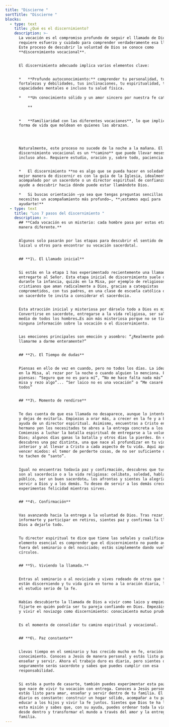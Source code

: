 ```yaml
---
title: "Discierne "
sortTitle: "Discierne "
blocks:
  - type: text
    title: ¿Qué es el discernimiento?
    description: >-
      La vocación es el compromiso profundo de seguir el llamado de Dios. Se
      requiere esfuerzo y cuidado para comprender verdaderamente esa llamada.
      Este proceso de descubrir la voluntad de Dios se conoce como
      **discernimiento vocacional**.


      El discernimiento adecuado implica varios elementos clave:


      *   **Profundo autoconocimiento:** comprender tu personalidad, tus
      fortalezas y debilidades, tus inclinaciones, tu espiritualidad, tus
      capacidades mentales e incluso tu salud física.
          
      *   **Un conocimiento sólido y un amor sincero por nuestra fe católica.  
            
          **

          
      *   **Familiaridad con las diferentes vocaciones**, lo que implican y la
      forma de vida que moldean en quienes las abrazan.  
            

          

      Naturalmente, este proceso no sucede de la noche a la mañana. El
      discernimiento vocacional es un **camino** que puede llevar meses o
      incluso años. Requiere estudio, oración y, sobre todo, paciencia.


      *   El discernimiento **no es algo que se pueda hacer en soledad**. La
      mejor manera de discernir es con la guía de la Iglesia, idealmente
      acompañado por un sacerdote o un director espiritual de confianza que te
      ayude a descubrir hacia dónde puede estar llamándote Dios.
          
      *   Si buscas orientación —ya sea que tengas preguntas sencillas o
      necesites un acompañamiento más profundo—, **¡estamos aquí para
      ayudarte!**
  - type: text
    title: "Los 7 pasos del discernimiento "
    description: >-
      ## **Cada vocación es un misterio: cada hombre pasa por estas etapas de
      manera diferente.**


      Algunos solo pasarán por las etapas para descubrir el sentido de su vida
      laical u otros para encontrar su vocación sacerdotal. 


      ## **1\. El Llamado inicial** 


      Si estás en la etapa 1 has experimentado recientemente una llamada a
      entregarte al Señor. Esta etapa inicial de discernimiento suele ocurrir
      durante la infancia, quizás en la Misa, por ejemplo de religiosos, viendo
      cristianos que aman radicalmente a Dios, gracias a catequistas
      comprometidos, con tus padres, en una clase de escuela católica o cuando
      un sacerdote te invita a considerar el sacerdocio.


      Esta atracción inicial y misteriosa por dárselo todo a Dios es misteriosa.
      Convertirse en sacerdote, entregarse a la vida religiosa, ser sal y luz en
      medio de todos los hombres…Es aún más misteriosa porque no se tiene casi
      ninguna información sobre la vocación o el discernimiento.


      Las emociones principales son emoción y asombro: “¿Realmente podría Dios
      llamarme a darme enteramente?”


      ## **2\. El Tiempo de dudas**


      Piensas en ello de vez en cuando, pero no todos los días. La idea aparece
      en la Misa, al rezar por la noche o cuando alguien lo menciona. Pero
      piensas: “Seguro que no es para mí”, “No me hace falta nada más” “Ya voy a
      misa y rezo algo”... “Ser laico no es una vocación” o “Me casaré como
      todos”


      ## **3\. Momento de rendirse**


      Te das cuenta de que esa llamada no desaparece, aunque lo intentes. Cedes
      y dejas de evitarla. Empiezas a orar más, a crecer en la fe y a buscar
      ayuda de un director espiritual. Asimismo, encuentras a Cristo en tu
      hermano yen los necesitados te abres a la entrega concreta a los demás.
      Comienzas a luchar la batalla espiritual de entregarse a la voluntad de
      Dios; algunos días ganas la batalla y otros días la pierdes. En esta etapa
      descubres una paz distinta, una que nace al profundizar en tu vida
      interior y al llevar a Cristo a cada aspecto de tu vida. Aquí aprendes a
      vencer miedos: el temor de perderte cosas, de no ser suficiente o de que
      te tachen de “santo”. 


      Igual no encuentras todavía paz y confirmación, descubres que tus miedos
      son al sacerdocio o a la vida religiosa: celibato, soledad, hablar en
      público, ser un buen sacerdote… los afrontas y sientes la alegría de
      servir a Dios y a los demás. Tu deseo de servir a los demás crece y
      experimentas felicidad mientras sirves. 


      ## **4\. Confirmación** 


      Vas avanzando hacia la entrega a la voluntad de Dios. Tras rezar,
      informarte y participar en retiros, sientes paz y confirmas la llamada de
      Dios a dejarlo todo. 


      Tu director espiritual te dice que tiene las señales y cualificaciones. El
      elemento esencial es comprender que el discernimiento no puede avanzar más
      fuera del seminario o del noviciado; estás simplemente dando vueltas en
      círculos.


      ## **5\. Viviendo la llamada.** 


      Entras al seminario o al noviciado y vives rodeado de otros que también
      están discerniendo y tu vida gira en torno a la oración diaria, la Misa y
      el estudio serio de la fe.


      Habías descubierto la llamada de Dios a vivir como laico y empiezas a
      fijarte en quién podría ser tu pareja confiando en Dios. Empezáis a salir
      y vivir el noviazgo como discernimiento: conocimiento mutuo prudente y 


      Es el momento de consolidar tu camino espiritual y vocacional.


      ## **6\. Paz constante** 


      Llevas tiempo en el seminario y has crecido mucho en fe, oración y
      conocimiento. Conoces a Jesús de manera personal y estás listo para
      enseñar y servir. Ahora el trabajo duro es diario, pero sientes que
      seguramente serás sacerdote y sabes que puedes cumplir con esa
      responsabilidad.


      Si estás a punto de casarte, también puedes experimentar esta paz interior
      que nace de vivir tu vocación con entrega. Conoces a Jesús personalmente y
      estás listo para amar, enseñar y servir dentro de tu familia. El trabajo
      diario es constante: construir un hogar sólido, acompañar a tu pareja,
      educar a los hijos y vivir la fe juntos. Sientes que Dios te ha llamado a
      esta misión y sabes que, con su ayuda, puedes ordenar toda la vida social
      desde dentro y transformar el mundo a través del amor y la entrega de tu
      familia.
---
```

